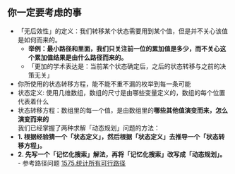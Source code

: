 ## 你一定要考虑的事
* 「无后效性」的定义：我们转移某个状态需要用到某个值，但是并不关心该值是如何而来的。
  * **举例：最小路径和里面，我们只关注前一位的累加值是多少，而不关心这个累加值结果是由什么路径而来的。**
  * 「更加的学术表达是：当前某个状态确定后，之后的状态转移与之前的决策无关」
* 你所使用的状态转移方程，能不能不重不漏的枚举到每一条可能
* 状态定义: 使用几维数组，数组的尺寸是由哪些变量定义的，数组的每个位置代表着什么
* 状态转移方程：数组里的每一个值，是由数组里的**哪些其他值演变而来，怎么演变而来的**<br/>
我们已经掌握了两种求解「动态规划」问题的方法：<br/>
* **1. 根据经验猜一个「状态定义」，然后根据「状态定义」去推导一个「状态转移方程」。**
* **2. 先写一个「记忆化搜索」解法，再将「记忆化搜索」改写成「动态规划」。** - 参考路径问题 [1575.统计所有可行路径](https://github.com/E0253740/Leetcode-Summary---xd/blob/main/%E5%8A%A8%E6%80%81%E8%A7%84%E5%88%92/%E8%B7%AF%E5%BE%84%E9%97%AE%E9%A2%98/README.md)<br/>

